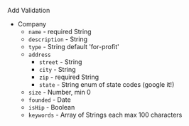 Add Validation

* Company
    * `name` - required String
    * `description` - String
    * `type` - String default 'for-profit'
    * `address`
        * `street` - String
        * `city` - String
        * `zip` - required String
        * `state` - String enum of state codes (google it!)
    * `size` - Number, min 0
    * `founded` - Date
    * `isHip` - Boolean
    * `keywords` - Array of Strings each max 100 characters
